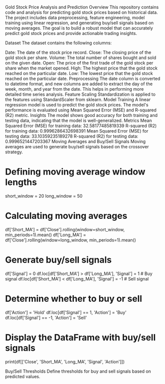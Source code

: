 Gold Stock Price Analysis and Prediction
Overview
This repository contains code and analysis for predicting gold stock prices based on historical data. The project includes data preprocessing, feature engineering, model training using linear regression, and generating buy/sell signals based on moving averages. The goal is to build a robust model that can accurately predict gold stock prices and provide actionable trading insights.

Dataset
The dataset contains the following columns:

Date: The date of the stock price record.
Close: The closing price of the gold stock per share.
Volume: The total number of shares bought and sold on the given date.
Open: The price of the first trade of the gold stock per share when the market opened.
High: The highest price that the gold stock reached on the particular date.
Low: The lowest price that the gold stock reached on the particular date.
Preprocessing
The date column is converted to datetime format, and new columns are added to extract the day of the week, month, and year from the date. This helps in performing more detailed time series analysis.
Feature Scaling
Standardization is applied to the features using StandardScaler from sklearn.
Model Training
A linear regression model is used to predict the gold stock prices. The model's performance is evaluated using Mean Squared Error (MSE) and R-squared (R2) metric.
Insights
The model shows good accuracy for both training and testing data, indicating that the model is well-generalized.
Metrics
Mean Squared Error (MSE) for training data: 32.58177485819339
R-squared (R2) for training data: 0.9996286432698391
Mean Squared Error (MSE) for testing data: 33.10359235189278
R-squared (R2) for testing data: 0.9996521447203367
Moving Averages and Buy/Sell Signals
Moving averages are used to generate buy/sell signals based on the crossover strategy.
# Defining moving average window lengths
short_window = 20
long_window = 50

# Calculating moving averages
df['Short_MA'] = df['Close'].rolling(window=short_window, min_periods=1).mean()
df['Long_MA'] = df['Close'].rolling(window=long_window, min_periods=1).mean()

# Generate buy/sell signals
df['Signal'] = 0
df.loc[df['Short_MA'] > df['Long_MA'], 'Signal'] = 1  # Buy signal
df.loc[df['Short_MA'] < df['Long_MA'], 'Signal'] = -1  # Sell signal

# Determine whether to buy or sell
df['Action'] = 'Hold'
df.loc[df['Signal'] == 1, 'Action'] = 'Buy'
df.loc[df['Signal'] == -1, 'Action'] = 'Sell'

# Display the DataFrame with buy/sell signals
print(df[['Close', 'Short_MA', 'Long_MA', 'Signal', 'Action']])

Buy/Sell Thresholds
Define thresholds for buy and sell signals based on predicted values.
